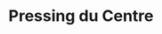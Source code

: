 ---
title: "Pressing du Centre"
url: /cherbourg-en-cotentin/pressing-du-centre/
shop: blanchisserie
---